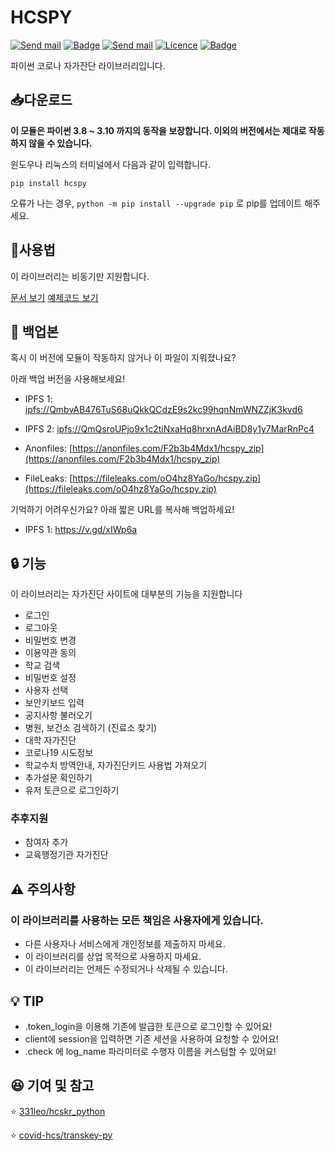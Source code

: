 # HCSPY

[![Send mail](https://img.shields.io/badge/-decave27@gmail.com-63d863?style=flat-square&logo=gmail&logoColor=white&link=mailto:decave27@gmail.com)](mailto:decave27@gmail.com) [![Badge](https://img.shields.io/pypi/v/hcspy?label=Version&style=flat-square)](https://pypi.org/project/hcspy/) [![Send mail](https://img.shields.io/pypi/dm/hcspy?color=orange&label=Downloads&style=flat-square)](https://pypi.org/project/hcspy/) [![Licence](https://img.shields.io/pypi/l/hcspy?label=License&style=flat-square)](https://github.com/decave27/hcspy/blob/main/LICENSE) [![Badge](https://img.shields.io/pypi/status/hcspy?color=%230099ff&label=Status&style=flat-square)]() <br>

파이썬 코로나 자가잔단 라이브러리입니다.


## 📥다운로드

**이 모듈은 파이썬 3.8 ~ 3.10 까지의 동작을 보장합니다.
이외의 버전에서는 제대로 작동하지 않을 수 있습니다.**

윈도우나 리눅스의 터미널에서 다음과 같이 입력합니다.

```shell
pip install hcspy
```

오류가 나는 경우, `python -m pip install --upgrade pip` 로 pip를 업데이트 해주세요.

## 🤖사용법

이 라이브러리는 비동기만 지원합니다.

[문서 보기](https://decave27.gitbook.io/hcspy/)
[예제코드 보기](https://github.com/decave27/hcspy/blob/main/example/example.md)

## 📂 백업본

혹시 이 버전에 모듈이 작동하지 않거나 이 파일이 지워졌나요?

아래 백업 버전을 사용해보세요!

- IPFS 1: [ipfs://QmbvAB476TuS68uQkkQCdzE9s2kc99hqnNmWNZZjK3kvd6](https://gateway.pinata.cloud/ipfs/QmbvAB476TuS68uQkkQCdzE9s2kc99hqnNmWNZZjK3kvd6)

- IPFS 2: [ipfs://QmQsroUPjo9x1c2tiNxaHq8hrxnAdAiBD8y1y7MarRnPc4](https://gateway.pinata.cloud/ipfs/QmQsroUPjo9x1c2tiNxaHq8hrxnAdAiBD8y1y7MarRnPc4)

- Anonfiles: [https://anonfiles.com/F2b3b4Mdx1/hcspy_zip](https://anonfiles.com/F2b3b4Mdx1/hcspy_zip)

- FileLeaks: [https://fileleaks.com/oO4hz8YaGo/hcspy.zip](https://fileleaks.com/oO4hz8YaGo/hcspy.zip)

기억하기 어려우신가요? 아래 짧은 URL를 복사해 백업하세요!

- IPFS 1: https://v.gd/xIWp6a

## 🔒 기능

이 라이브러리는 자가진단 사이트에 대부분의 기능을 지원합니다

- 로그인
- 로그아웃
- 비밀번호 변경
- 이용약관 동의
- 학교 검색
- 비밀번호 설정
- 사용자 선택
- 보안키보드 입력
- 공지사항 불러오기
- 병원, 보건소 검색하기 (진료소 찾기)
- 대학 자가진단
- 코로나19 시도정보
- 학교수치 방역안내, 자가진단키드 사용법 가져오기
- 추가설문 확인하기
- 유저 토큰으로 로그인하기

### 추후지원
- 참여자 추가
- 교육행정기관 자가진단

## ⚠️ 주의사항

### 이 라이브러리를 사용하는 모든 책임은 사용자에게 있습니다.

- 다른 사용자나 서비스에게 개인정보를 제출하지 마세요.
- 이 라이브러리를 상업 목적으로 사용하지 마세요.
- 이 라이브러리는 언제든 수정되거나 삭제될 수 있습니다.

## 💡 TIP
- <HCSClient>.token_login을 이용해 기존에 발급한 토큰으로 로그인할 수 있어요!
- client에 session을 입력하면 기존 세션을 사용하여 요청할 수 있어요!
- <User>.check 에 log_name 파라미터로 수행자 이름을 커스텀할 수 있어요!

## 😆 기여 및 참고

⭐ [331leo/hcskr_python](https://github.com/331leo/hcskr_python)

⭐ [covid-hcs/transkey-py](https://github.com/covid-hcs/transkey-py)








